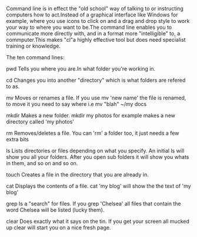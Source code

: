 Command line is in effect the "old school" way of talking to or
instructing computers how to act.Instead of a graphical interface like
Windows for example, where you use icons to click on and a drag and
drop style to work your way to where you want to be.The command line
enables you to communicate more directly with, and in a format more
"intelligible" to, a commputer.This makes "cl"a highly effective tool
but does need specialist training or knowledge.

The ten command lines:

pwd  Tells you where you are.In what folder you're working in.

cd   Changes you into another "directory" which is what folders are
refered to as.

mv   Moves or renames a file. If you use mv 'new name' the file is
renamed, to move it you need to say where i.e mv "blah" ~/my docs

mkdir Makes a new folder. mkdir my photos  for example makes a new
directory called 'my photos'

rm  Removes/deletes a file. You can 'rm' a folder too, it just needs
a few extra bits

ls  Lists directories or files depending on what you specify. An
initial ls will show you all your folders. After you open sub folders
it will show you whats in them, and so on and so on.

touch  Creates a file in the directory that you are already in.

cat  Displays the contents of a file. cat 'my blog' will show the
the text of 'my blog'

grep  Is a "search" for files. If you grep 'Chelsea' all files that
contain the word Chelsea will be listed (lucky them).

clear Does exactly what it says on the tin. If you get your screen
all mucked up clear will start you on a nice fresh page.
